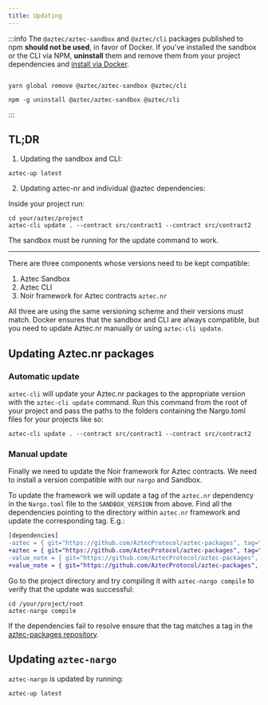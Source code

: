 ```yaml
---
title: Updating
---
```


:::info
The `@aztec/aztec-sandbox` and `@aztec/cli` packages published to npm **should not be used**, in favor of Docker. If you've installed the sandbox or the CLI via NPM, **uninstall** them and remove them from your project dependencies and [install via Docker](./cli/sandbox-reference.md#with-docker).

<Tabs>
  <TabItem value="yarn" label="yarn" default>
    
<code>
yarn global remove @aztec/aztec-sandbox @aztec/cli
</code>

  </TabItem>
  <TabItem value="npm" label="npm">

<code>
npm -g uninstall @aztec/aztec-sandbox @aztec/cli
</code>

   </TabItem>
</Tabs>

:::

## TL;DR

1. Updating the sandbox and CLI:

```shell
aztec-up latest
```

2. Updating aztec-nr and individual @aztec dependencies:

Inside your project run:

```shell
cd your/aztec/project
aztec-cli update . --contract src/contract1 --contract src/contract2
```

The sandbox must be running for the update command to work.

---

There are three components whose versions need to be kept compatible:

1. Aztec Sandbox
2. Aztec CLI
3. Noir framework for Aztec contracts `aztec.nr`

All three are using the same versioning scheme and their versions must match. Docker ensures that the sandbox and CLI are always compatible, but you need to update Aztec.nr manually or using `aztec-cli update`.

## Updating Aztec.nr packages

### Automatic update

`aztec-cli` will update your Aztec.nr packages to the appropriate version with the `aztec-cli update` command. Run this command from the root of your project and pass the paths to the folders containing the Nargo.toml files for your projects like so:

```shell
aztec-cli update . --contract src/contract1 --contract src/contract2
```

### Manual update

Finally we need to update the Noir framework for Aztec contracts.
We need to install a version compatible with our `nargo` and Sandbox.

To update the framework we will update a tag of the `aztec.nr` dependency in the `Nargo.toml` file to the `SANDBOX_VERSION` from above.
Find all the dependencies pointing to the directory within `aztec.nr` framework and update the corresponding tag.
E.g.:

```diff
[dependencies]
-aztec = { git="https://github.com/AztecProtocol/aztec-packages", tag="aztec-packages-v0.7.5", directory="yarn-project/aztec-nr/aztec" }
+aztec = { git="https://github.com/AztecProtocol/aztec-packages", tag="#include_aztec_version", directory="yarn-project/aztec-nr/aztec" }
-value_note = { git="https://github.com/AztecProtocol/aztec-packages", tag="aztec-packages-v0.7.5", directory="yarn-project/aztec-nr/value-note" }
+value_note = { git="https://github.com/AztecProtocol/aztec-packages", tag="#include_aztec_version", directory="yarn-project/aztec-nr/value-note" }
```

Go to the project directory and try compiling it with `aztec-nargo compile` to verify that the update was successful:

```shell
cd /your/project/root
aztec-nargo compile
```

If the dependencies fail to resolve ensure that the tag matches a tag in the [aztec-packages repository](https://github.com/AztecProtocol/aztec-packages/tags).

## Updating `aztec-nargo`

`aztec-nargo` is updated by running:

```bash
aztec-up latest
```

